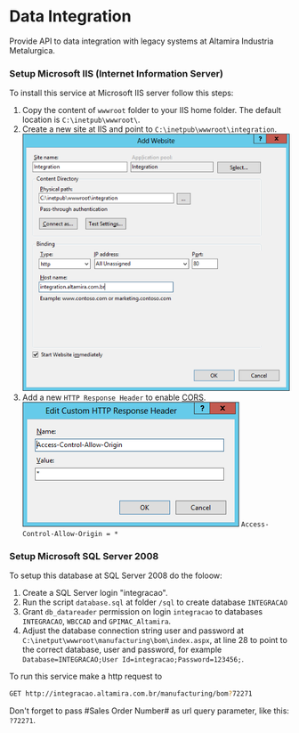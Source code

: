 Data Integration
================

Provide API to data integration with legacy systems at Altamira Industria Metalurgica.

### Setup Microsoft IIS (Internet Information Server)

To install this service at Microsoft IIS server follow this steps:

1. Copy the content of `wwwroot` folder to your IIS home folder. The default location is `C:\inetpub\wwwroot\`.
2. Create a new site at IIS and point to `C:\inetpub\wwwroot\integration`. 
   ![Alt text](img/iis-integration-site.png?raw=true "Create new site") 
3. Add a new `HTTP Response Header` to enable [CORS](http://pt.wikipedia.org/wiki/Cross-origin_resource_sharing). 
   ![Alt text](img/iis-http-cosr-header.png?raw=true "Create new site")
   `Access-Control-Allow-Origin = *`

### Setup Microsoft SQL Server 2008

To setup this database at SQL Server 2008 do the foloow:

1. Create a SQL Server login "integracao".
2. Run the script `database.sql` at folder `/sql` to create database `INTEGRACAO`
3. Grant `db_datareader` permission on login `integracao` to databases `INTEGRACAO`, `WBCCAD` and `GPIMAC_Altamira`.
2. Adjust the database connection string user and password at `C:\inetput\wwwroot\manufacturing\bom\index.aspx`, at line 28 to point to the correct database, user and password, for example `Database=INTEGRACAO;User Id=integracao;Password=123456;`.

To run this service make a http request to

```sh
GET http://integracao.altamira.com.br/manufacturing/bom?72271
```

Don't forget to pass #Sales Order Number# as url query parameter, like this: `?72271`.

